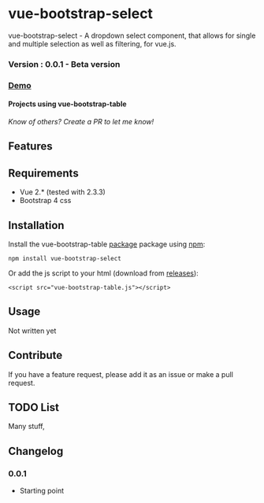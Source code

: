 # vue-bootstrap-select

vue-bootstrap-select - A dropdown select component, that allows for single and multiple selection as well as filtering, for vue.js.

### Version : 0.0.1 - Beta version 

### [Demo](https://jbaysolutions.github.io/vue-bootstrap-select/examples/01-basic.html)

<!--
## Table of Contents

- [Features](#features)
- [Installation](#installation)
- [Usage](#usage)
- [Contribute](#contribute)
- [TODO List](#todo-list)

## Demos


TODO UPDATE DOCS
TODO UPDATE CHANGELOG

-->

#### Projects using vue-bootstrap-table



*Know of others? Create a PR to let me know!*

## Features



## Requirements

* Vue 2.* (tested with 2.3.3)
* Bootstrap 4 css

## Installation

Install the vue-bootstrap-table [package](https://www.npmjs.org/package/vue-bootstrap-select) package using [npm](https://www.npmjs.com/):

	npm install vue-bootstrap-select


Or add the js script to your html (download from [releases](https://github.com/jbaysolutions/vue-bootstrap-select/releases)):
 
    <script src="vue-bootstrap-table.js"></script>


## Usage

Not written yet 

## Contribute

If you have a feature request, please add it as an issue or make a pull request.


## TODO List

Many stuff, 

## Changelog

### 0.0.1

* Starting point

